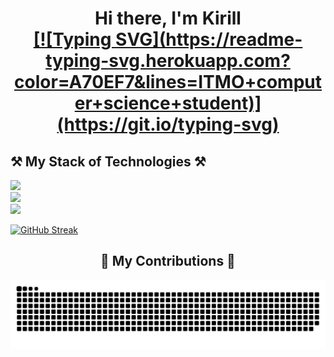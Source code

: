 <h1 align="center">Hi there, I'm <a>Kirill</a>
<div align="center">
    <a href="https://git.io/typing-svg">
        [![Typing SVG](https://readme-typing-svg.herokuapp.com?color=A70EF7&lines=ITMO+computer+science+student)](https://git.io/typing-svg)
    </a>
</div>

<h2>⚒️ My Stack of Technologies ⚒️</h2>
        <img src="https://skillicons.dev/icons?i=python,django, c,cpp,opengl"/><br>
        <img src="https://skillicons.dev/icons?i=git,github,cmake" /><br>
        <img src="https://skillicons.dev/icons?i=mysql,sqlite" />

[![GitHub Streak](https://github-readme-streak-stats.herokuapp.com/?user=cracycot)](https://git.io/streak-stats)
<div align="center">
    <h2>🐍 My Contributions 🐍</h2>
    <img alt="snake eating my contributions" src="https://raw.githubusercontent.com/salesp07/salesp07/output/github-contribution-grid-snake.svg" />
</div>

